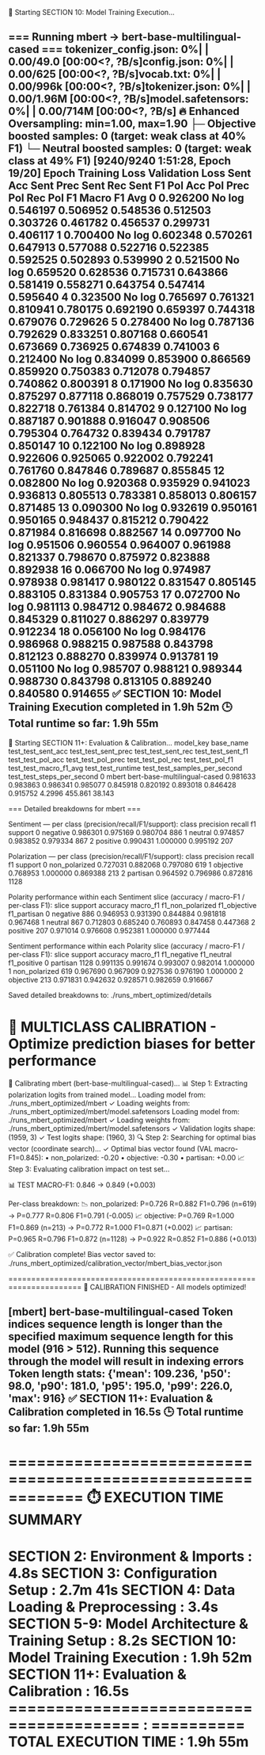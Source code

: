 🚀 Starting SECTION 10: Model Training Execution...

=== Running mbert -> bert-base-multilingual-cased ===
tokenizer_config.json:   0%|          | 0.00/49.0 [00:00<?, ?B/s]config.json:   0%|          | 0.00/625 [00:00<?, ?B/s]vocab.txt:   0%|          | 0.00/996k [00:00<?, ?B/s]tokenizer.json:   0%|          | 0.00/1.96M [00:00<?, ?B/s]model.safetensors:   0%|          | 0.00/714M [00:00<?, ?B/s]
🔥 Enhanced Oversampling: min=1.00, max=1.90
   ├─ Objective boosted samples: 0 (target: weak class at 40% F1)
   └─ Neutral boosted samples: 0 (target: weak class at 49% F1)
 [9240/9240 1:51:28, Epoch 19/20]
Epoch	Training Loss	Validation Loss	Sent Acc	Sent Prec	Sent Rec	Sent F1	Pol Acc	Pol Prec	Pol Rec	Pol F1	Macro F1 Avg
0	0.926200	No log	0.546197	0.506952	0.548536	0.512503	0.303726	0.461782	0.456537	0.299731	0.406117
1	0.700400	No log	0.602348	0.570261	0.647913	0.577088	0.522716	0.522385	0.592525	0.502893	0.539990
2	0.521500	No log	0.659520	0.628536	0.715731	0.643866	0.581419	0.558271	0.643754	0.547414	0.595640
4	0.323500	No log	0.765697	0.761321	0.810941	0.780175	0.692190	0.659397	0.744318	0.679076	0.729626
5	0.278400	No log	0.787136	0.792629	0.833251	0.807168	0.660541	0.673669	0.736925	0.674839	0.741003
6	0.212400	No log	0.834099	0.853900	0.866569	0.859920	0.750383	0.712078	0.794857	0.740862	0.800391
8	0.171900	No log	0.835630	0.875297	0.877118	0.868019	0.757529	0.738177	0.822718	0.761384	0.814702
9	0.127100	No log	0.887187	0.901888	0.916047	0.908506	0.795304	0.764732	0.839434	0.791787	0.850147
10	0.122100	No log	0.898928	0.922606	0.925065	0.922002	0.792241	0.761760	0.847846	0.789687	0.855845
12	0.082800	No log	0.920368	0.935929	0.941023	0.936813	0.805513	0.783381	0.858013	0.806157	0.871485
13	0.090300	No log	0.932619	0.950161	0.950165	0.948437	0.815212	0.790422	0.871984	0.816698	0.882567
14	0.097700	No log	0.951506	0.960554	0.964007	0.961988	0.821337	0.798670	0.875972	0.823888	0.892938
16	0.066700	No log	0.974987	0.978938	0.981417	0.980122	0.831547	0.805145	0.883105	0.831384	0.905753
17	0.072700	No log	0.981113	0.984712	0.984672	0.984688	0.845329	0.811027	0.886297	0.839779	0.912234
18	0.056100	No log	0.984176	0.986968	0.988215	0.987588	0.843798	0.812123	0.888270	0.839974	0.913781
19	0.051100	No log	0.985707	0.988121	0.989344	0.988730	0.843798	0.813105	0.889240	0.840580	0.914655
✅ SECTION 10: Model Training Execution completed in 1.9h 52m
🕒 Total runtime so far: 1.9h 55m
------------------------------------------------------------

🚀 Starting SECTION 11+: Evaluation & Calibration...
model_key	base_name	test_test_sent_acc	test_test_sent_prec	test_test_sent_rec	test_test_sent_f1	test_test_pol_acc	test_test_pol_prec	test_test_pol_rec	test_test_pol_f1	test_test_macro_f1_avg	test_test_runtime	test_test_samples_per_second	test_test_steps_per_second
0	mbert	bert-base-multilingual-cased	0.981633	0.983863	0.986341	0.985077	0.845918	0.820192	0.893018	0.846428	0.915752	4.2996	455.861	38.143

=== Detailed breakdowns for mbert ===

Sentiment — per class (precision/recall/F1/support):
class	precision	recall	f1	support
0	negative	0.986301	0.975169	0.980704	886
1	neutral	0.974857	0.983852	0.979334	867
2	positive	0.990431	1.000000	0.995192	207

Polarization — per class (precision/recall/F1/support):
class	precision	recall	f1	support
0	non_polarized	0.727031	0.882068	0.797080	619
1	objective	0.768953	1.000000	0.869388	213
2	partisan	0.964592	0.796986	0.872816	1128

Polarity performance within each Sentiment slice (accuracy / macro-F1 / per-class F1):
slice	support	accuracy	macro_f1	f1_non_polarized	f1_objective	f1_partisan
0	negative	886	0.946953	0.931390	0.844884	0.981818	0.967468
1	neutral	867	0.712803	0.685240	0.760893	0.847458	0.447368
2	positive	207	0.971014	0.976608	0.952381	1.000000	0.977444

Sentiment performance within each Polarity slice (accuracy / macro-F1 / per-class F1):
slice	support	accuracy	macro_f1	f1_negative	f1_neutral	f1_positive
0	partisan	1128	0.991135	0.991674	0.993007	0.982014	1.000000
1	non_polarized	619	0.967690	0.967909	0.927536	0.976190	1.000000
2	objective	213	0.971831	0.942632	0.928571	0.982659	0.916667

Saved detailed breakdowns to: ./runs_mbert_optimized/details

🎯 MULTICLASS CALIBRATION - Optimize prediction biases for better performance
======================================================================

🔧 Calibrating mbert (bert-base-multilingual-cased)...
📊 Step 1: Extracting polarization logits from trained model...
   Loading model from: ./runs_mbert_optimized/mbert
   ✓ Loading weights from: ./runs_mbert_optimized/mbert/model.safetensors
   Loading model from: ./runs_mbert_optimized/mbert
   ✓ Loading weights from: ./runs_mbert_optimized/mbert/model.safetensors
   ✓ Validation logits shape: (1959, 3)
   ✓ Test logits shape: (1960, 3)
🔍 Step 2: Searching for optimal bias vector (coordinate search)...
   ✓ Optimal bias vector found (VAL macro-F1=0.845):
      • non_polarized: -0.20
      •     objective: -0.30
      •      partisan: +0.00
📈 Step 3: Evaluating calibration impact on test set...

   📊 TEST MACRO-F1: 0.846 → 0.849 (+0.003)

   Per-class breakdown:
   📉 non_polarized: P=0.726 R=0.882 F1=0.796 (n=619)  →  P=0.777 R=0.806 F1=0.791 (-0.005)
   📈     objective: P=0.769 R=1.000 F1=0.869 (n=213)  →  P=0.772 R=1.000 F1=0.871 (+0.002)
   📈      partisan: P=0.965 R=0.796 F1=0.872 (n=1128)  →  P=0.922 R=0.852 F1=0.886 (+0.013)

✅ Calibration complete! Bias vector saved to:
   ./runs_mbert_optimized/calibration_vector/mbert_bias_vector.json

======================================================================
🎉 CALIBRATION FINISHED - All models optimized!

[mbert] bert-base-multilingual-cased
Token indices sequence length is longer than the specified maximum sequence length for this model (916 > 512). Running this sequence through the model will result in indexing errors
Token length stats: {'mean': 109.236, 'p50': 98.0, 'p90': 181.0, 'p95': 195.0, 'p99': 226.0, 'max': 916}
✅ SECTION 11+: Evaluation & Calibration completed in 16.5s
🕒 Total runtime so far: 1.9h 55m
------------------------------------------------------------

============================================================
⏱️  EXECUTION TIME SUMMARY
============================================================
SECTION 2: Environment & Imports         : 4.8s
SECTION 3: Configuration Setup           : 2.7m 41s
SECTION 4: Data Loading & Preprocessing  : 3.4s
SECTION 5-9: Model Architecture & Training Setup : 8.2s
SECTION 10: Model Training Execution     : 1.9h 52m
SECTION 11+: Evaluation & Calibration    : 16.5s
======================================== : ==========
TOTAL EXECUTION TIME                     : 1.9h 55m
============================================================